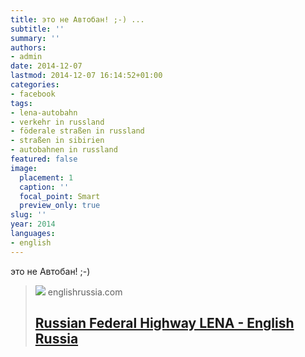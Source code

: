 ```yaml
---
title: это не Автобан! ;-) ...
subtitle: ''
summary: ''
authors:
- admin
date: 2014-12-07
lastmod: 2014-12-07 16:14:52+01:00
categories:
- facebook
tags:
- lena-autobahn
- verkehr in russland
- föderale straßen in russland
- straßen in sibirien
- autobahnen in russland
featured: false
image:
  placement: 1
  caption: ''
  focal_point: Smart
  preview_only: true
slug: ''
year: 2014
languages:
- english
---
```


это не Автобан! ;-)
> [![](http://englishrussia.com/images/newpictures/Russian-highway-LENA/trassa_lena_15.jpg)](http://englishrussia.com/2014/12/02/154812/)
> englishrussia.com
> ## [Russian Federal Highway LENA - English Russia](http://englishrussia.com/2014/12/02/154812/)
>